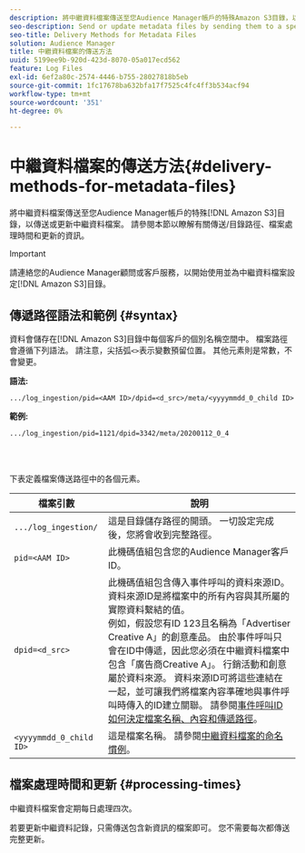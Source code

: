 ```yaml
---
description: 將中繼資料檔案傳送至您Audience Manager帳戶的特殊Amazon S3目錄，以傳送或更新中繼資料檔案。 請參閱本節以瞭解有關傳送/目錄路徑、檔案處理時間和更新的資訊。
seo-description: Send or update metadata files by sending them to a special Amazon S3 directory for your Audience Manager account. Refer to this section for information about delivery/directory paths, file processing times, and updates.
seo-title: Delivery Methods for Metadata Files
solution: Audience Manager
title: 中繼資料檔案的傳送方法
uuid: 5199ee9b-920d-423d-8070-05a017ecd562
feature: Log Files
exl-id: 6ef2a80c-2574-4446-b755-28027818b5eb
source-git-commit: 1fc17678ba632bfa17f7525c4fc4ff3b534acf94
workflow-type: tm+mt
source-wordcount: '351'
ht-degree: 0%

---
```


# 中繼資料檔案的傳送方法{#delivery-methods-for-metadata-files}

將中繼資料檔案傳送至您Audience Manager帳戶的特殊[!DNL Amazon S3]目錄，以傳送或更新中繼資料檔案。 請參閱本節以瞭解有關傳送/目錄路徑、檔案處理時間和更新的資訊。

>[!IMPORTANT]
>
> 請連絡您的Audience Manager顧問或客戶服務，以開始使用並為中繼資料檔案設定[!DNL Amazon S3]目錄。

## 傳遞路徑語法和範例 {#syntax}

資料會儲存在[!DNL Amazon S3]目錄中每個客戶的個別名稱空間中。 檔案路徑會遵循下列語法。 請注意，尖括弧`<>`表示變數預留位置。 其他元素則是常數，不會變更。

**語法:**

```
.../log_ingestion/pid=<AAM ID>/dpid=<d_src>/meta/<yyyymmdd_0_child ID>
```

**範例:**

```
.../log_ingestion/pid=1121/dpid=3342/meta/20200112_0_4
```

<br> 

下表定義檔案傳送路徑中的各個元素。


| 檔案引數 | 說明 |
|---------|----------|
| `.../log_ingestion/` | 這是目錄儲存路徑的開頭。 一切設定完成後，您將會收到完整路徑。 |
| `pid=<AAM ID>` | 此機碼值組包含您的Audience Manager客戶ID。 |
| `dpid=<d_src>` | 此機碼值組包含傳入事件呼叫的資料來源ID。 資料來源ID是將檔案中的所有內容與其所屬的實際資料繫結的值。 </br>例如，假設您有ID 123且名稱為「Advertiser Creative A」的創意產品。 由於事件呼叫只會在ID中傳遞，因此您必須在中繼資料檔案中包含「廣告商Creative A」。 行銷活動和創意屬於資料來源。 資料來源ID可將這些連結在一起，並可讓我們將檔案內容準確地與事件呼叫時傳入的ID建立關聯。 請參閱[事件呼叫ID如何決定檔案名稱、內容和傳遞路徑](/help/using/reporting/audience-optimization-reports/metadata-files-intro/metadata-file-overview.md#how-ids-shape-file-names)。 |
| `<yyyymmdd_0_child ID>` | 這是檔案名稱。 請參閱[中繼資料檔案的命名慣例](/help/using/reporting/audience-optimization-reports/metadata-files-intro/metadata-file-names.md)。 |

## 檔案處理時間和更新 {#processing-times}

中繼資料檔案會定期每日處理四次。

若要更新中繼資料記錄，只需傳送包含新資訊的檔案即可。 您不需要每次都傳送完整更新。
